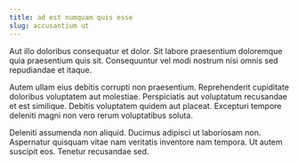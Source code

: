 ```yaml
---
title: ad est numquam quis esse
slug: accusantium ut
---
```


Aut illo doloribus consequatur et dolor. Sit labore praesentium doloremque quia praesentium quis sit. Consequuntur vel modi nostrum nisi omnis sed repudiandae et itaque.

Autem ullam eius debitis corrupti non praesentium. Reprehenderit cupiditate doloribus voluptatem aut molestiae. Perspiciatis aut voluptatum recusandae et est similique. Debitis voluptatem quidem aut placeat. Excepturi tempore deleniti magni non vero rerum voluptatibus soluta.

Deleniti assumenda non aliquid. Ducimus adipisci ut laboriosam non. Aspernatur quisquam vitae nam veritatis inventore nam tempora. Ut autem suscipit eos. Tenetur recusandae sed.
